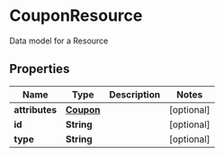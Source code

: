 

# CouponResource

Data model for a Resource

## Properties

| Name | Type | Description | Notes |
|------------ | ------------- | ------------- | -------------|
|**attributes** | [**Coupon**](Coupon.md) |  |  [optional] |
|**id** | **String** |  |  [optional] |
|**type** | **String** |  |  [optional] |



